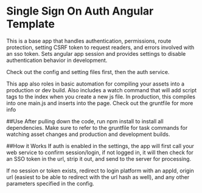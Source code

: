 # Single Sign On Auth Angular Template

This is a base app that handles authentication, permissions, route protection, setting CSRF token to request readers, and errors involved with an sso token.  Sets angular app session and provides settings to disable authentication behavior in development.

Check out the config and setting files first, then the auth service.


This app also roles in basic automation for compiling your assets into a production or dev build.  Also includes a watch command that will add script tags to the index when you create a new js file.  In production, this compiles into one main.js and inserts into the page.  Check out the gruntfile for more info

##Use
After pulling down the code, run npm install to install all dependencies.  Make sure to refer to the gruntfile for task commands for watching asset changes and production and development builds.

##How it Works
If auth is enabled in the settings, the app will first call your web service to confirm session/login, if not logged in, it will then check for an SSO token in the url, strip it out, and send to the server for processing.

If no session or token exists, redirect to login platform with an appId, origin url (easiest to be able to redirect with the url hash as well), and any other parameters specified in the config.
